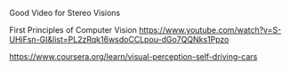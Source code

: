 
Good Video for Stereo Visions

First Principles of Computer Vision
https://www.youtube.com/watch?v=S-UHiFsn-GI&list=PL2zRqk16wsdoCCLpou-dGo7QQNks1Ppzo


https://www.coursera.org/learn/visual-perception-self-driving-cars
